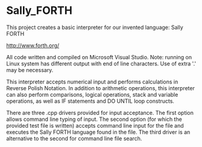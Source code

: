 # Sally_FORTH
This project creates a basic interpreter for our invented language: Sally FORTH

http://www.forth.org/

All code written and compiled on Microsoft Visual Studio.
  Note: running on Linux system has different output with end of line characters.  Use of extra '.' may be necessary.

This interpreter accepts numerical input and performs calculations in Reverse Polish Notation.
In addition to arithmetic operations, this interpreter can also perform comparisons, logical operations, stack and variable operations,
as well as IF statements and DO UNTIL loop constructs.

There are three .cpp drivers provided for input acceptance.  The first option allows command line typing of input.  The second option
(for which the provided test file is written) accepts command line input for the file and executes the Sally FORTH language found in
the file.  The third driver is an alternative to the second for command line file search.
